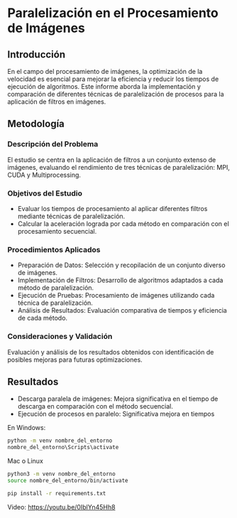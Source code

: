 # Paralelización en el Procesamiento de Imágenes

## Introducción
En el campo del procesamiento de imágenes, la optimización de la velocidad es esencial para mejorar la eficiencia y reducir los tiempos de ejecución de algoritmos. Este informe aborda la implementación y comparación de diferentes técnicas de paralelización de procesos para la aplicación de filtros en imágenes.

## Metodología
### Descripción del Problema
El estudio se centra en la aplicación de filtros a un conjunto extenso de imágenes, evaluando el rendimiento de tres técnicas de paralelización: MPI, CUDA y Multiprocessing.

### Objetivos del Estudio
- Evaluar los tiempos de procesamiento al aplicar diferentes filtros mediante técnicas de paralelización.
- Calcular la aceleración lograda por cada método en comparación con el procesamiento secuencial.

### Procedimientos Aplicados
- Preparación de Datos: Selección y recopilación de un conjunto diverso de imágenes.
- Implementación de Filtros: Desarrollo de algoritmos adaptados a cada método de paralelización.
- Ejecución de Pruebas: Procesamiento de imágenes utilizando cada técnica de paralelización.
- Análisis de Resultados: Evaluación comparativa de tiempos y eficiencia de cada método.

### Consideraciones y Validación
Evaluación y análisis de los resultados obtenidos con identificación de posibles mejoras para futuras optimizaciones.

## Resultados
- Descarga paralela de imágenes: Mejora significativa en el tiempo de descarga en comparación con el método secuencial.
- Ejecución de procesos en paralelo: Significativa mejora en tiempos

En Windows:
```bash
python -m venv nombre_del_entorno
nombre_del_entorno\Scripts\activate
```
Mac o Linux

```bash
python3 -m venv nombre_del_entorno
source nombre_del_entorno/bin/activate
```

```bash
pip install -r requirements.txt
```

Video: https://youtu.be/0IblYn45Hh8
